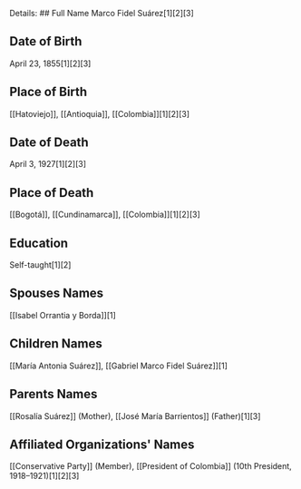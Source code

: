 Details: ## Full Name
Marco Fidel Suárez[1][2][3]

## Date of Birth
April 23, 1855[1][2][3]

## Place of Birth
[[Hatoviejo]], [[Antioquia]], [[Colombia]][1][2][3]

## Date of Death
April 3, 1927[1][2][3]

## Place of Death
[[Bogotá]], [[Cundinamarca]], [[Colombia]][1][2][3]

## Education
Self-taught[1][2]

## Spouses Names
[[Isabel Orrantia y Borda]][1]

## Children Names
[[María Antonia Suárez]], [[Gabriel Marco Fidel Suárez]][1]

## Parents Names
[[Rosalía Suárez]] (Mother), [[José María Barrientos]] (Father)[1][3]

## Affiliated Organizations' Names
[[Conservative Party]] (Member),
[[President of Colombia]] (10th President, 1918–1921)[1][2][3]

